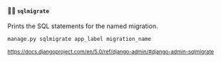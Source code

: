 #### 🧑‍🔬 `sqlmigrate`

Prints the SQL statements for the named migration.

```sh
manage.py sqlmigrate app_label migration_name
```

<small>

https://docs.djangoproject.com/en/5.0/ref/django-admin/#django-admin-sqlmigrate

</small>


<aside class="notes">
</aside>
